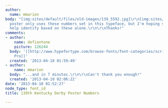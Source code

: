 ```yaml
---
author:
  name: mmarion
body: "[img:sites/default/files/old-images/139_5592.jpg]\r\n[img:sites/default/files/old-images/numbers_6302.jpg]\r\nThe
  poster only uses these numbers set in this typeface, but I'm hoping someone can
  help identify based on these alone.\r\n\r\nThanks!"
comments:
- author:
    name: defiantone
    picture: 126244
  body: '[[http://www.hypefortype.com/browse-fonts/font-categories/script/aphrodite-pro-8008.html|Aphrodite
    Pro]]'
  created: '2013-04-10 01:59:49'
- author:
    name: mmarion
  body: "...and in 7 minutes.\r\n\r\nCan't thank you enough!"
  created: '2013-04-10 02:06:22'
date: '2013-04-10 01:52:27'
node_type: font_id
title: 139th Kentucky Derby Poster Numbers

---
```

